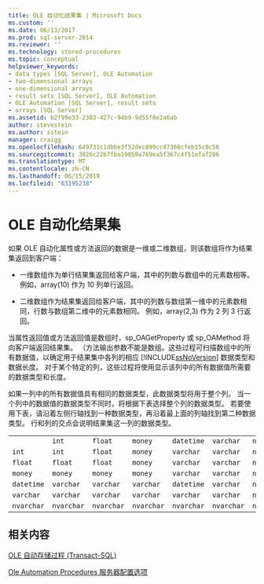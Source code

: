 ```yaml
---
title: OLE 自动化结果集 | Microsoft Docs
ms.custom: ''
ms.date: 06/13/2017
ms.prod: sql-server-2014
ms.reviewer: ''
ms.technology: stored-procedures
ms.topic: conceptual
helpviewer_keywords:
- data types [SQL Server], OLE Automation
- two-dimensional arrays
- one-dimensional arrays
- result sets [SQL Server], OLE Automation
- OLE Automation [SQL Server], result sets
- arrays [SQL Server]
ms.assetid: b2f99e33-2303-427c-94b9-9d55f8e2a6ab
author: stevestein
ms.author: sstein
manager: craigg
ms.openlocfilehash: 649731c1dbbe3f52dec899cc47366cfeb15c9c56
ms.sourcegitcommit: 3026c22b7fba19059a769ea5f367c4f51efaf286
ms.translationtype: MT
ms.contentlocale: zh-CN
ms.lasthandoff: 06/15/2019
ms.locfileid: "63195238"
---
```

# <a name="ole-automation-result-sets"></a>OLE 自动化结果集
  如果 OLE 自动化属性或方法返回的数据是一维或二维数组，则该数组将作为结果集返回到客户端：  
  
-   一维数组作为单行结果集返回给客户端，其中的列数与数组中的元素数相等。 例如，array(10) 作为 10 列单行返回。  
  
-   二维数组作为结果集返回给客户端，其中的列数与数组第一维中的元素数相同，行数与数组第二维中的元素数相同。 例如，array(2,3) 作为 2 列 3 行返回。  
  
 当属性返回值或方法返回值是数组时，sp_OAGetProperty 或 sp_OAMethod 将向客户端返回结果集。 （方法输出参数不能是数组。这些过程可扫描数组中的所有数据值，以确定用于结果集中各列的相应 [!INCLUDE[ssNoVersion](../../includes/ssnoversion-md.md)] 数据类型和数据长度。 对于某个特定的列，这些过程将使用显示该列中的所有数据值所需要的数据类型和长度。  
  
 如果一列中的所有数据值具有相同的数据类型，此数据类型将用于整个列。 当一个列中的数据值的数据类型不同时，将根据下表选择整个列的数据类型。 若要使用下表，请沿着左侧行轴找到一种数据类型，再沿着最上面的列轴找到第二种数据类型。 行和列的交点会说明结果集这一列的数据类型。  
  
||||||||  
|-|-|-|-|-|-|-|  
||`int`|`float`|`money`|`datetime`|`varchar`|`nvarchar`|  
|`int`|`int`|`float`|`money`|`varchar`|`varchar`|`nvarchar`|  
|`float`|`float`|`float`|`money`|`varchar`|`varchar`|`nvarchar`|  
|`money`|`money`|`money`|`money`|`varchar`|`varchar`|`nvarchar`|  
|`datetime`|`varchar`|`varchar`|`varchar`|`datetime`|`varchar`|`nvarchar`|  
|`varchar`|`varchar`|`varchar`|`varchar`|`varchar`|`varchar`|`nvarchar`|  
|`nvarchar`|`nvarchar`|`nvarchar`|`nvarchar`|`nvarchar`|`nvarchar`|`nvarchar`|  
  
## <a name="related-content"></a>相关内容  
 [OLE 自动存储过程 (Transact-SQL)](/sql/relational-databases/system-stored-procedures/ole-automation-stored-procedures-transact-sql)  
  
 [Ole Automation Procedures 服务器配置选项](../../database-engine/configure-windows/ole-automation-procedures-server-configuration-option.md)  
  
  
